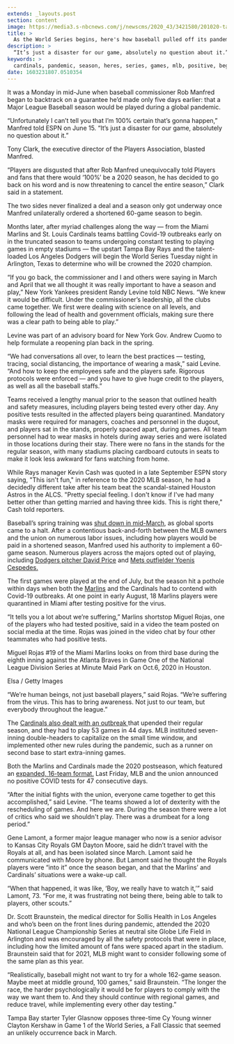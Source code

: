 ```yaml
--- 
extends: _layouts.post 
section: content 
image: https://media3.s-nbcnews.com/j/newscms/2020_43/3421580/201020-tampa-bay-rays-practice-ew-238p_78ad45d5b56925e8ed9ad9d39558941c.nbcnews-fp-1200-630.jpg 
title: > 
  As the World Series begins, here's how baseball pulled off its pandemic season 
description: > 
  “It’s just a disaster for our game, absolutely no question about it.”Tony Clark, the executive director of the Players Association, blasted Manfred.The two sides never finalized a deal and a season only got underway once Manfred unilaterally ordered a shortened 60-game season to begin.All team personnel had to wear masks in hotels during away series and were isolated in those locations during their stay.While Rays manager Kevin Cash was quoted in a late September ESPN story saying, "This isn't fun," in reference to the 2020 MLB season, he had a decidedly different take after his team beat the scandal-stained Houston Astros in the ALCS.At one point in early August, 18 Marlins players were quarantined in Miami after testing positive for the virus. 
keywords: > 
  cardinals, pandemic, season, heres, series, games, mlb, positive, begins, marlins, players, 2020, manfred, world, pulled, baseball 
date: 1603231807.0510354 
--- 
```

<div><p class="endmarkEnabled">It was a Monday in mid-June when baseball commissioner Rob Manfred began to backtrack on a guarantee he&#8217;d made only five days earlier: that a Major League Baseball season would be played during a global pandemic.</p><p class="endmarkEnabled">&#8220;Unfortunately I can&#8217;t tell you that I&#8217;m 100% certain that&#8217;s gonna happen,&#8221; Manfred told ESPN on June 15. &#8220;It&#8217;s just a disaster for our game, absolutely no question about it.&#8221;</p><p></p><p id="taboolaReadMoreBelow"></p><p class="endmarkEnabled">Tony Clark, the executive director of the Players Association, blasted Manfred.</p><p class="endmarkEnabled">&#8220;Players are disgusted that after Rob Manfred unequivocally told Players and fans that there would &#8216;100%&#8217; be a 2020 season, he has decided to go back on his word and is now threatening to cancel the entire season,&#8221; Clark said in a statement.</p><p class="endmarkEnabled">The two sides never finalized a deal and a season only got underway once Manfred unilaterally ordered a shortened 60-game season to begin.</p><p class="endmarkEnabled">Months later, after myriad challenges along the way &#8212; from the Miami Marlins and St. Louis Cardinals teams battling Covid-19 outbreaks early on in the truncated season to teams undergoing constant testing to playing games in empty stadiums &#8212; the upstart Tampa Bay Rays and the talent-loaded Los Angeles Dodgers will begin the World Series Tuesday night in Arlington, Texas to determine who will be crowned the 2020 champion.</p><p class="endmarkEnabled">&#8220;If you go back, the commissioner and I and others were saying in March and April that we all thought it was really important to have a season and play,&#8221; New York Yankees president Randy Levine told NBC News. &#8220;We knew it would be difficult. Under the commissioner&#8217;s leadership, all the clubs came together. We first were dealing with science on all levels, and following the lead of health and government officials, making sure there was a clear path to being able to play.&#8221;</p><p></p><p class="endmarkEnabled">Levine was part of an advisory board for New York Gov. Andrew Cuomo to help formulate a reopening plan back in the spring.</p><p class="endmarkEnabled">&#8220;We had conversations all over, to learn the best practices &#8212; testing, tracing, social distancing, the importance of wearing a mask,&#8221; said Levine. &#8220;And how to keep the employees safe and the players safe. Rigorous protocols were enforced &#8212; and you have to give huge credit to the players, as well as all the baseball staffs.&#8221;</p><p class="endmarkEnabled">Teams received a lengthy manual prior to the season that outlined health and safety measures, including players being tested every other day. Any positive tests resulted in the affected players being quarantined. Mandatory masks were required for managers, coaches and personnel in the dugout, and players sat in the stands, properly spaced apart, during games. All team personnel had to wear masks in hotels during away series and were isolated in those locations during their stay. There were no fans in the stands for the regular season, with many stadiums placing cardboard cutouts in seats to make it look less awkward for fans watching from home.</p><p class="endmarkEnabled">While Rays manager Kevin Cash was quoted in a late September ESPN story saying, "This isn't fun," in reference to the 2020 MLB season, he had a decidedly different take after his team beat the scandal-stained Houston Astros in the ALCS. "Pretty special feeling. I don't know if I've had many better other than getting married and having three kids. This is right there," Cash told reporters. </p><p></p><p class="endmarkEnabled">Baseball&#8217;s spring training was <a href="https://www.nbcnews.com/news/sports/what-we-know-about-mlb-s-plans-baseball-season-n1156821" target="_blank">shut down in mid-March</a>, as global sports came to a halt. After a contentious back-and-forth between the MLB owners and the union on numerous labor issues, including how players would be paid in a shortened season, Manfred used his authority to implement a 60-game season. Numerous players across the majors opted out of playing, including <a href="https://www.latimes.com/sports/story/2020-07-04/dodgers-pitcher-david-price-opts-out-of-playing-this-season-coronavirus" target="_blank">Dodgers pitcher David Price</a> and <a href="https://www.nytimes.com/2020/08/02/sports/baseball/Yoenis-cespedes-opt-out-rule.html" target="_blank">Mets outfielder Yoenis Cespedes. </a></p><p class="endmarkEnabled">The first games were played at the end of July, but the season hit a pothole within days when both the <a href="https://www.nbcnews.com/news/sports/coronavirus-outbreak-marlins-calls-question-mlb-season-s-viability-just-n1234986" target="_blank">Marlins</a> and the Cardinals had to contend with Covid-19 outbreaks. At one point in early August, 18 Marlins players were quarantined in Miami after testing positive for the virus.</p><p class="endmarkEnabled">&#8220;It tells you a lot about we&#8217;re suffering,&#8221; Marlins shortstop Miguel Rojas, one of the players who had tested positive, said in a video the team posted on social media at the time. Rojas was joined in the video chat by four other teammates who had positive tests.</p><p class="lazyload-placeholder"></p><p class="caption__container">Miguel Rojas #19 of the Miami Marlins looks on from third base during the eighth inning against the Atlanta Braves in Game One of the National League Division Series at Minute Maid Park on Oct.6, 2020 in Houston.</p><p class="caption__source">Elsa / Getty Images</p><p class="endmarkEnabled">&#8220;We&#8217;re human beings, not just baseball players,&#8221; said Rojas. &#8220;We&#8217;re suffering from the virus. This has to bring awareness. Not just to our team, but everybody throughout the league.&#8221;</p><p></p><p class="endmarkEnabled">The <a href="https://www.usatoday.com/story/sports/mlb/cardinals/2020/08/07/cardinals-coronavirus-outbreak-leaves-team-disarray/3324895001/" target="_blank">Cardinals also dealt with an outbreak </a>that upended their regular season, and they had to play 53 games in 44 days. MLB instituted seven-inning double-headers to capitalize on the small time window, and implemented other new rules during the pandemic, such as a runner on second base to start extra-inning games.</p><p class="endmarkEnabled">Both the Marlins and Cardinals made the 2020 postseason, which featured an <a href="https://www.mlb.com/news/mlb-announces-expanded-playoffs-for-2020" target="_blank">expanded, 16-team format.</a> Last Friday, MLB and the union announced no positive COVID tests for 47 consecutive days.</p><p class="endmarkEnabled">&#8220;After the initial fights with the union, everyone came together to get this accomplished,&#8221; said Levine. &#8220;The teams showed a lot of dexterity with the rescheduling of games. And here we are. During the season there were a lot of critics who said we shouldn't play. There was a drumbeat for a long period.&#8221;</p><p class="endmarkEnabled">Gene Lamont, a former major league manager who now is a senior advisor to Kansas City Royals GM Dayton Moore, said he didn&#8217;t travel with the Royals at all, and has been isolated since March. Lamont said he communicated with Moore by phone. But Lamont said he thought the Royals players were &#8220;into it&#8221; once the season began, and that the Marlins&#8217; and Cardinals&#8217; situations were a wake-up call.</p><p></p><p class="endmarkEnabled">&#8220;When that happened, it was like, &#8216;Boy, we really have to watch it,&#8217;&#8221; said Lamont, 73. &#8220;For me, it was frustrating not being there, being able to talk to players, other scouts.&#8221;</p><p class="endmarkEnabled">Dr. Scott Braunstein, the medical director for Sollis Health in Los Angeles and who&#8217;s been on the front lines during pandemic, attended the 2020 National League Championship Series at neutral site Globe Life Field in Arlington and was encouraged by all the safety protocols that were in place, including how the limited amount of fans were spaced apart in the stadium. Braunstein said that for 2021, MLB might want to consider following some of the same plan as this year.</p><p class="endmarkEnabled">&#8220;Realistically, baseball might not want to try for a whole 162-game season. Maybe meet at middle ground, 100 games,&#8221; said Braunstein. &#8220;The longer the race, the harder psychologically it would be for players to comply with the way we want them to. And they should continue with regional games, and reduce travel, while implementing every other day testing.&#8221;</p><p class="endmarkEnabled">Tampa Bay starter Tyler Glasnow opposes three-time Cy Young winner Clayton Kershaw in Game 1 of the World Series, a Fall Classic that seemed an unlikely occurrence back in March.</p></div>